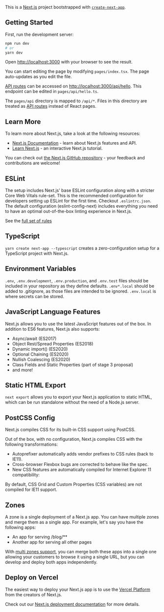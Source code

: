 This is a [Next.js](https://nextjs.org/) project bootstrapped with [`create-next-app`](https://github.com/vercel/next.js/tree/canary/packages/create-next-app).

## Getting Started

First, run the development server:

```bash
npm run dev
# or
yarn dev
```

Open [http://localhost:3000](http://localhost:3000) with your browser to see the result.

You can start editing the page by modifying `pages/index.tsx`. The page auto-updates as you edit the file.

[API routes](https://nextjs.org/docs/api-routes/introduction) can be accessed on [http://localhost:3000/api/hello](http://localhost:3000/api/hello). This endpoint can be edited in `pages/api/hello.ts`.

The `pages/api` directory is mapped to `/api/*`. Files in this directory are treated as [API routes](https://nextjs.org/docs/api-routes/introduction) instead of React pages.

## Learn More

To learn more about Next.js, take a look at the following resources:

- [Next.js Documentation](https://nextjs.org/docs) - learn about Next.js features and API.
- [Learn Next.js](https://nextjs.org/learn) - an interactive Next.js tutorial.

You can check out [the Next.js GitHub repository](https://github.com/vercel/next.js/) - your feedback and contributions are welcome!

## ESLint

The setup includes Next.js' base ESLint configuration along with a stricter Core Web Vitals rule-set. This is the recommended configuration for developers setting up ESLint for the first time. Checkout `.eslintrc.json`. The default configuration (eslint-config-next) includes everything you need to have an optimal out-of-the-box linting experience in Next.js. 

See the [full set of rules](https://nextjs.org/docs/basic-features/eslint)

## TypeScript

`yarn create next-app --typescript` creates a zero-configuration setup for a TypeScript project with Next.js.

## Environment Variables

`.env`, `.env.development`, `.env.production`, and `.env.test` files should be included in your repository as they define defaults. `.env*.local` should be added to .gitignore, as those files are intended to be ignored. `.env.local` is where secrets can be stored.

## JavaScript Language Features 

Next.js allows you to use the latest JavaScript features out of the box. In addition to ES6 features, Next.js also supports:

- Async/await (ES2017)
- Object Rest/Spread Properties (ES2018)
- Dynamic import() (ES2020)
- Optional Chaining (ES2020)
- Nullish Coalescing (ES2020)
- Class Fields and Static Properties (part of stage 3 proposal)
- and more!

## Static HTML Export 

`next export` allows you to export your Next.js application to static HTML, which can be run standalone without the need of a Node.js server. 

## PostCSS Config

Next.js compiles CSS for its built-in CSS support using PostCSS.

Out of the box, with no configuration, Next.js compiles CSS with the following transformations:
- Autoprefixer automatically adds vendor prefixes to CSS rules (back to IE11).
- Cross-browser Flexbox bugs are corrected to behave like the spec.
- New CSS features are automatically compiled for Internet Explorer 11 compatibility:

By default, CSS Grid and Custom Properties (CSS variables) are not compiled for IE11 support.

## Zones

A zone is a single deployment of a Next.js app. You can have multiple zones and merge them as a single app. For example, let's say you have the following apps:

- An app for serving /blog/**
- Another app for serving all other pages

With [multi zones support](https://nextjs.org/docs/advanced-features/multi-zones), you can merge both these apps into a single one allowing your customers to browse it using a single URL, but you can develop and deploy both apps independently.

## Deploy on Vercel

The easiest way to deploy your Next.js app is to use the [Vercel Platform](https://vercel.com/new?utm_medium=default-template&filter=next.js&utm_source=create-next-app&utm_campaign=create-next-app-readme) from the creators of Next.js.

Check out our [Next.js deployment documentation](https://nextjs.org/docs/deployment) for more details.
